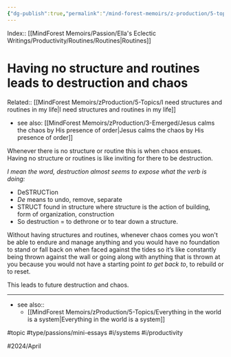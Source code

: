 ```yaml
---
{"dg-publish":true,"permalink":"/mind-forest-memoirs/z-production/5-topics/having-no-structure-and-routines-leads-to-destruction-and-chaos/"}
---
```


Index:: [[MindForest Memoirs/Passion/Ella's Eclectic Writings/Productivity/Routines/Routines\|Routines]] 
# Having no structure and routines leads to destruction and chaos
Related:: [[MindForest Memoirs/zProduction/5-Topics/I need structures and routines in my life\|I need structures and routines in my life]]
- see also: [[MindForest Memoirs/zProduction/3-Emerged/Jesus calms the chaos by His presence of order\|Jesus calms the chaos by His presence of order]]

Whenever there is no structure or routine this is when chaos ensues. Having no structure or routines is like inviting for there to be destruction.

*I mean the word, destruction almost seems to expose what the verb is doing:*
- DeSTRUCTion 
- *De* means to undo, remove, separate
- STRUCT found in structure where structure is the action of building, form of organization, construction 
- So destruction = to dethrone or to tear down a structure.

Without having structures and routines, whenever chaos comes you won't be able to endure and manage anything and you would have no foundation to stand or fall back on when faced against the tides so it’s like constantly being thrown against the wall or going along with anything that is thrown at you because you would not have a starting point *to get back to*, to rebuild or to reset. 

This leads to future destruction and chaos.

---

- see also:: 
	- [[MindForest Memoirs/zProduction/5-Topics/Everything in the world is a system\|Everything in the world is a system]]

#topic #type/passions/mini-essays #i/systems #i/productivity 

#2024/April 